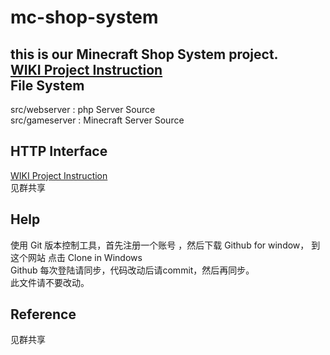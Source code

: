 mc-shop-system
==============
  this is our Minecraft Shop System project.<br />
  [WIKI Project Instruction](https://github.com/no8-lightning-man/mc-shop-system/wiki/_pages)<br />
File System
--------------
  src/webserver : php Server Source<br />
  src/gameserver : Minecraft Server Source<br />
  
HTTP Interface  
--------------
  [WIKI Project Instruction](https://github.com/no8-lightning-man/mc-shop-system/wiki/_pages)<br />
  见群共享<br />
  
Help
--------------
  使用 Git 版本控制工具，首先注册一个账号 ，然后下载 Github for window， 到这个网站 点击 Clone in Windows<br />
  Github 每次登陆请同步，代码改动后请commit，然后再同步。<br />
  此文件请不要改动。<br />

Reference
--------------
  见群共享<br />
  
